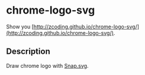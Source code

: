 # chrome-logo-svg
Show you [http://zcoding.github.io/chrome-logo-svg/](http://zcoding.github.io/chrome-logo-svg/).

## Description
Draw chrome logo with [Snap.svg](http://snapsvg.io/).
